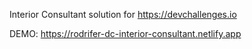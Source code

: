 Interior Consultant solution for https://devchallenges.io

DEMO: https://rodrifer-dc-interior-consultant.netlify.app
